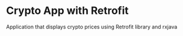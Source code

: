 # Crypto App with Retrofit
 Application that displays crypto prices using Retrofit library and rxjava
